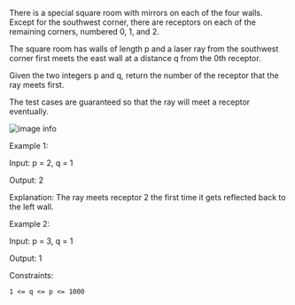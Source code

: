 There is a special square room with mirrors on each of the four walls. Except for the southwest corner, there are receptors on each of the remaining corners, numbered 0, 1, and 2.

The square room has walls of length p and a laser ray from the southwest corner first meets the east wall at a distance q from the 0th receptor.

Given the two integers p and q, return the number of the receptor that the ray meets first.

The test cases are guaranteed so that the ray will meet a receptor eventually.

 <img src="https://s3-lc-upload.s3.amazonaws.com/uploads/2018/06/18/reflection.png" alt="image info" />

Example 1:

Input: p = 2, q = 1

Output: 2

Explanation: The ray meets receptor 2 the first time it gets reflected back to the left wall.

Example 2:

Input: p = 3, q = 1

Output: 1

 

Constraints:

    1 <= q <= p <= 1000

